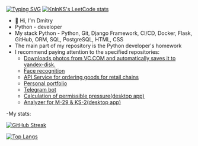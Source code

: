 [![Typing SVG](https://readme-typing-svg.herokuapp.com?color=%2336BCF7&lines=Python+developer)](https://git.io/typing-svg)
[![KnlnKS's LeetCode stats](https://leetcode-stats-six.vercel.app/api?username=KnlnKS)](https://github.com/KnlnKS/leetcode-stats)


- 👋 Hi, I’m Dmitry
- Python - developer
- My stack Python - Python, Git, Django Framework, CI/CD, Docker, Flask, GitHub, ORM, SQL, PostgreSQL, HTML, CSS
- The main part of my repository is the Python developer's homework
- I recommend paying attention to the specified repositories:
    - [Downloads photos from VC.COM and automatically saves it to yandex-disk.](https://github.com/DmitryGitHab/CW_V_2_Y)
    -   [Face recognition](https://github.com/DmitryGitHab/face_detected/)
    -   [API Service for ordering goods for retail chains](https://github.com/DmitryGitHab/django_retail_chain)
    -   [Personal portfolio](https://github.com/DmitryGitHab/django_portfolio_personal)
    -   [Telegram bot](https://github.com/DmitryGitHab/tg_test)
    -   [Сalculation of permissible pressure(desktop app)](https://github.com/DmitryGitHab/load-calculation)
    -   [Analyzer for M-29 & KS-2(desktop app)](https://github.com/DmitryGitHab/m29-ks2)



-My stats:

[![GitHub Streak](http://github-readme-streak-stats.herokuapp.com?user=DmitryGitHab)](https://git.io/streak-stats)

[![Top Langs](https://github-readme-stats.vercel.app/api/top-langs/?username=DmitryGitHab&layout=compact&theme=vision-friendly-dark)](https://github.com/anuraghazra/github-readme-stats)

